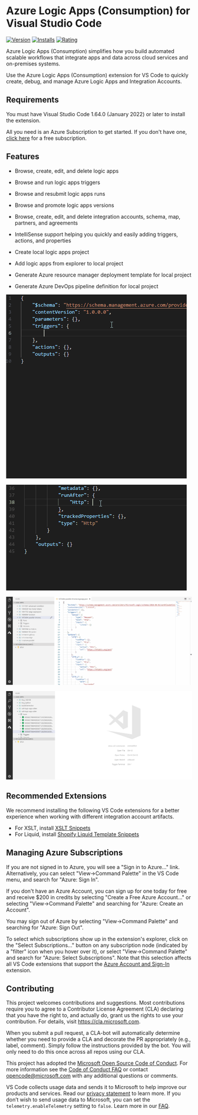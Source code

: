 # Azure Logic Apps (Consumption) for Visual Studio Code

[![Version](https://img.shields.io/visual-studio-marketplace/v/ms-azuretools.vscode-logicapps.svg)](https://marketplace.visualstudio.com/items?itemName=ms-azuretools.vscode-logicapps) [![Installs](https://img.shields.io/visual-studio-marketplace/i/ms-azuretools.vscode-logicapps.svg)](https://marketplace.visualstudio.com/items?itemName=ms-azuretools.vscode-logicapps) [![Rating](https://img.shields.io/visual-studio-marketplace/r/ms-azuretools.vscode-logicapps.svg)](https://marketplace.visualstudio.com/items?itemName=ms-azuretools.vscode-logicapps#review-details)

Azure Logic Apps (Consumption) simplifies how you build automated scalable workflows that integrate apps and data across cloud services and on-premises systems.

Use the Azure Logic Apps (Consumption) extension for VS Code to quickly create, debug, and manage Azure Logic Apps and Integration Accounts.

## Requirements

You must have Visual Studio Code 1.64.0 (January 2022) or later to install the extension.

All you need is an Azure Subscription to get started. If you don't have one, [click here](https://azure.microsoft.com/en-us/free/) for a free subscription.

## Features

* Browse, create, edit, and delete logic apps
* Browse and run logic apps triggers
* Browse and resubmit logic apps runs
* Browse and promote logic apps versions
* Browse, create, edit, and delete integration accounts, schema, map, partners, and agreements
* IntelliSense support helping you quickly and easily adding triggers, actions, and properties

* Create local logic apps project
* Add logic apps from explorer to local project
* Generate Azure resource manager deployment template for local project
* Generate Azure DevOps pipeline definition for local project

![Recurrence trigger IntelliSense](https://raw.githubusercontent.com/microsoft/vscode-azurelogicapps/main/resources/recurrence-trigger.gif)

![Run after IntelliSense](https://raw.githubusercontent.com/microsoft/vscode-azurelogicapps/main/resources/run-after.gif)

![Open in read-only designer](https://raw.githubusercontent.com/microsoft/vscode-azurelogicapps/main/resources/open-in-designer.gif)

![Open run in monitoring view](https://raw.githubusercontent.com/microsoft/vscode-azurelogicapps/main/resources/open-in-monitoring-view.gif)

## Recommended Extensions

We recommend installing the following VS Code extensions for a better experience when working with different integration account artifacts.

* For XSLT, install [XSLT Snippets](https://marketplace.visualstudio.com/items?itemName=marvinhagemeister.vscode-xslt-snippets)
* For Liquid, install [Shopify Liquid Template Snippets](https://marketplace.visualstudio.com/items?itemName=killalau.vscode-liquid-snippets)

## Managing Azure Subscriptions

If you are not signed in to Azure, you will see a "Sign in to Azure..." link. Alternatively, you can select "View->Command Palette" in the VS Code menu, and search for "Azure: Sign In".

If you don't have an Azure Account, you can sign up for one today for free and receive $200 in credits by selecting "Create a Free Azure Account..." or selecting "View->Command Palette" and searching for "Azure: Create an Account".

You may sign out of Azure by selecting "View->Command Palette" and searching for "Azure: Sign Out".

To select which subscriptions show up in the extension's explorer, click on the "Select Subscriptions..." button on any subscription node (indicated by a "filter" icon when you hover over it), or select "View->Command Palette" and search for "Azure: Select Subscriptions". Note that this selection affects all VS Code extensions that support the [Azure Account and Sign-In](https://github.com/Microsoft/vscode-azure-account) extension.

## Contributing

This project welcomes contributions and suggestions.  Most contributions require you to agree to a
Contributor License Agreement (CLA) declaring that you have the right to, and actually do, grant us
the rights to use your contribution. For details, visit https://cla.microsoft.com.

When you submit a pull request, a CLA-bot will automatically determine whether you need to provide
a CLA and decorate the PR appropriately (e.g., label, comment). Simply follow the instructions
provided by the bot. You will only need to do this once across all repos using our CLA.

This project has adopted the [Microsoft Open Source Code of Conduct](https://opensource.microsoft.com/codeofconduct/).
For more information see the [Code of Conduct FAQ](https://opensource.microsoft.com/codeofconduct/faq/) or
contact [opencode@microsoft.com](mailto:opencode@microsoft.com) with any additional questions or comments.

VS Code collects usage data and sends it to Microsoft to help improve our products and services. Read our [privacy statement](https://go.microsoft.com/fwlink/?LinkID=528096&clcid=0x409) to learn more. If you don’t wish to send usage data to Microsoft, you can set the `telemetry.enableTelemetry` setting to `false`. Learn more in our [FAQ](https://code.visualstudio.com/docs/supporting/faq#_how-to-disable-telemetry-reporting).
